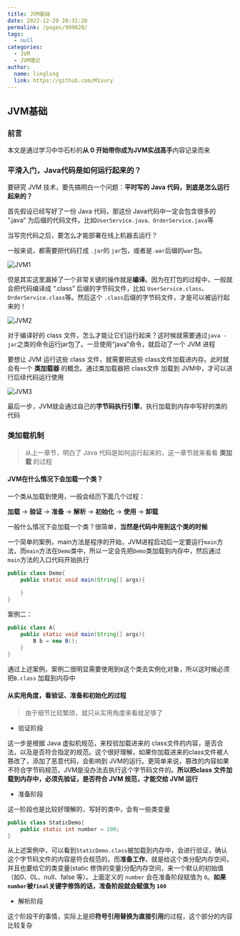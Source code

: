 ```yaml
---
title: JVM基础
date: 2022-12-29 20:31:20
permalink: /pages/999820/
tags: 
  - null
categories: 
  - JVM
  - JVM理论
author: 
  name: lingling
  link: https://github.com/M1sury
---
```


## JVM基础

### 前言

本文是通过学习中华石杉的**从 0 开始带你成为JVM实战高手**内容记录而来

### 平滑入门，Java代码是如何运行起来的？

要研究 JVM 技术，要先搞明白一个问题：**平时写的 Java 代码，到底是怎么运行起来的？**

首先假设已经写好了一份 Java 代码，那这份 Java代码中一定会包含很多的 ”.java” 为后缀的代码文件。比如`UserService.java、OrderService.java`等

当写完代码之后，要怎么才能部署在线上机器去运行？

一般来说，都需要把代码打成 `.jar`的 `jar`包，或者是`.war`后缀的`war`包。

![JVM1](https://cdn.staticaly.com/gh/M1sury/image-store@master/JVM1.png)

但是其实这里漏掉了一个非常关键的操作就是**编译**。因为在打包的过程中，一般就会把代码编译成 “.class” 后缀的字节码文件，比如 `UserService.class`、`OrderService.class`等。然后这个 `.class`后缀的字节码文件，才是可以被运行起来的！

![JVM2](https://cdn.staticaly.com/gh/M1sury/image-store@master/JVM2.png)

对于编译好的 class 文件，怎么才能让它们运行起来？这时候就需要通过`java -jar`之类的命令运行jar包了。一旦使用“java”命令，就启动了一个 JVM 进程

要想让 JVM 运行这些 class 文件，就需要把这些 class文件加载进内存。此时就会有一个 **类加载器** 的概念。通过类加载器把 class文件 加载到 JVM中，才可以进行后续代码运行使用

![JVM3](https://cdn.staticaly.com/gh/M1sury/image-store@master/JVM3.png)

最后一步，JVM就会通过自己的**字节码执行引擎**，执行加载到内存中写好的类的代码

### 类加载机制

> 从上一章节，明白了 Java 代码是如何运行起来的，这一章节就来看看 **类加载** 的过程

#### JVM在什么情况下会加载一个类？

一个类从加载到使用，一般会经历下面几个过程：

**加载** -> **验证** -> **准备** -> **解析** -> **初始化** -> **使用** -> **卸载**

一般什么情况下会加载一个类？很简单，**当然是代码中用到这个类的时候**

一个简单的案例，main方法是程序的开始，JVM进程启动后一定要运行`main`方法，而`main`方法在`Demo`类中，所以一定会先把`Demo`类加载到内存中，然后通过`main`方法的入口代码开始执行

```java
public class Demo{
    public static void main(String[] args){
        
    }
}
```

案例二：

```java
public class A{
    public static void main(String[] args){
        B b = new B();
    }
}
```

通过上述案例，案例二很明显需要使用到`B`这个类去实例化对象，所以这时候必须把`B.class` 加载到内存中

#### 从实用角度，看验证、准备和初始化的过程

> 由于细节比较繁琐，就只从实用角度来看就足够了

* 验证阶段

这一步是根据 Java 虚拟机规范，来校验加载进来的 class文件的内容，是否合法，以及是否符合指定的规范。这个很好理解，如果你加载进来的class文件被人篡改了，添加了恶意代码，会影响到 JVM的运行。更简单来说，篡改的内容如果不符合字节码规范，JVM是没办法去执行这个字节码文件的。**所以把class 文件加载到内存中，必须先验证，是否符合 JVM 规范，才能交给 JVM 运行**

* 准备阶段

这一阶段也是比较好理解的，写好的类中，会有一些类变量

```java
public class StaticDemo{
    public static int number = 100;
}
```

从上述案例中，可以看到`StaticDemo.class`被加载到内存中，会进行验证，确认这个字节码文件的内容是符合规范的。而**准备工作**，就是给这个类分配内存空间，并且也要给它的类变量(static 修饰的变量)分配内存空间，来一个默认的初始值（如0、0L、null、false 等）。上面定义的 `number` 会在准备阶段赋值为 `0`。**如果`number`被`final`关键字修饰的话，准备阶段就会赋值为 `100`**

* 解析阶段

这个阶段干的事情，实际上是把**符号引用替换为直接引用**的过程，这个部分的内容比较复杂
